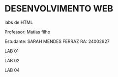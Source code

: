 # DESENVOLVIMENTO WEB
labs de HTML

  Professor: Matias filho

Estudante: SARAH MENDES FERRAZ
RA: 24002927

LAB 01

LAB 02

LAB 04

